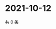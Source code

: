 # 2021-10-12

共 0 条

<!-- BEGIN WEIBO -->
<!-- 最后更新时间 Tue Oct 12 2021 13:12:16 GMT+0800 (China Standard Time) -->

<!-- END WEIBO -->
